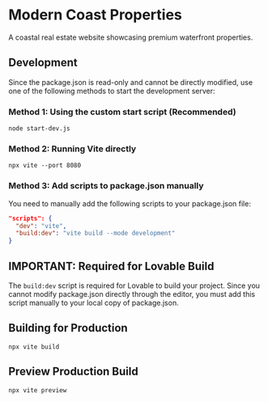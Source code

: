 
# Modern Coast Properties

A coastal real estate website showcasing premium waterfront properties.

## Development

Since the package.json is read-only and cannot be directly modified, use one of the following methods to start the development server:

### Method 1: Using the custom start script (Recommended)
```
node start-dev.js
```

### Method 2: Running Vite directly
```
npx vite --port 8080
```

### Method 3: Add scripts to package.json manually
You need to manually add the following scripts to your package.json file:
```json
"scripts": {
  "dev": "vite",
  "build:dev": "vite build --mode development"
}
```

## IMPORTANT: Required for Lovable Build
The `build:dev` script is required for Lovable to build your project. Since you cannot modify package.json directly through the editor, you must add this script manually to your local copy of package.json.

## Building for Production
```
npx vite build
```

## Preview Production Build
```
npx vite preview
```
